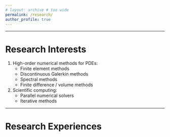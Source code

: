 ```yaml
---
# layout: archive # too wide
permalink: /research/
author_profile: true
---
```


<!-- 放关于研究的详细内容 -->
<!--{% include toc %} -->
---

# Research Interests 

1. High-order numerical methods for PDEs: 
   - Finite element methods 
   - Discontinuous Galerkin methods 
   - Spectral methods 
   - Finite difference / volume methods 
2. Scientific computing: 
   - Parallel numerical solvers 
   - Iterative methods 

---


# Research Experiences 
